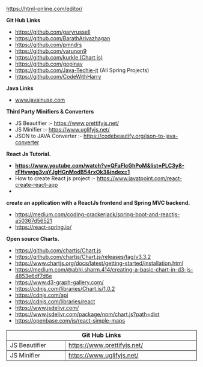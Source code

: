 <p><a href="https://html-online.com/editor/" rel="nofollow">https://html-online.com/editor/</a></p>
<p><strong>Git Hub Links</strong></p>
<ul>
<li><a href="https://github.com/garyrussell">https://github.com/garyrussell</a></li>
<li><a href="https://github.com/BarathArivazhagan">https://github.com/BarathArivazhagan</a></li>
<li><a href="https://github.com/pmndrs">https://github.com/pmndrs</a></li>
<li><a href="https://github.com/varunon9">https://github.com/varunon9</a></li>
<li><a href="https://github.com/kurkle">https://github.com/kurkle (Chart js)</a></li>
<li><a href="https://github.com/gopinav">https://github.com/gopinav</a></li>
<li><a href="https://github.com/Java-Techie-jt">https://github.com/Java-Techie-jt</a> (All Spring Projects)</li>
<li><a href="https://github.com/CodeWithHarry">https://github.com/CodeWithHarry</a></li>
</ul>
<p><strong>Java Links</strong></p>
<ul>
<li><a href="https://www.javainuse.com/">www.javainuse.com</a></li>
</ul>
<p><strong>Third Party Minifiers &amp; Converters</strong></p>
<ul>
<li>JS Beautifier :- <a href="https://www.prettifyjs.net/">https://www.prettifyjs.net/</a></li>
<li>JS Minifier :-&nbsp;<a href="https://www.uglifyjs.net/">https://www.uglifyjs.net/</a></li>
<li>JSON to JAVA Converter :- <a href="https://codebeautify.org/json-to-java-converter">https://codebeautify.org/json-to-java-converter</a></li>
</ul>
<p><strong>React Js Tutorial.</strong></p>
<ul>
<li><strong><a href="https://www.youtube.com/watch?v=QFaFIcGhPoM&amp;list=PLC3y8-rFHvwgg3vaYJgHGnModB54rxOk3&amp;index=1">https://www.youtube.com/watch?v=QFaFIcGhPoM&amp;list=PLC3y8-rFHvwgg3vaYJgHGnModB54rxOk3&amp;index=1</a></strong></li>
<li>How to create React js project :- <a href="https://www.javatpoint.com/react-create-react-app">https://www.javatpoint.com/react-create-react-app</a></li>
<li>&nbsp;</li>
</ul>
<p><strong>create an application with a ReactJs frontend and Spring MVC backend.</strong></p>
<ul>
<li><a href="https://medium.com/coding-crackerjack/spring-boot-and-reactjs-a50367d56521" rel="nofollow">https://medium.com/coding-crackerjack/spring-boot-and-reactjs-a50367d56521</a></li>
<li><a href="https://react-spring.io/" rel="nofollow">https://react-spring.io/</a></li>
</ul>
<p><strong>Open source Charts.</strong></p>
<ul>
<li><a href="https://github.com/chartjs/Chart.js">https://github.com/chartjs/Chart.js</a></li>
<li><a href="https://github.com/chartjs/Chart.js/releases/tag/v3.3.2">https://github.com/chartjs/Chart.js/releases/tag/v3.3.2</a></li>
<li><a href="https://www.chartjs.org/docs/latest/getting-started/installation.html" rel="nofollow">https://www.chartjs.org/docs/latest/getting-started/installation.html</a></li>
<li><a href="https://medium.com/@abhi.sharm.414/creating-a-basic-chart-in-d3-js-4853e6df7d6e" rel="nofollow">https://medium.com/@abhi.sharm.414/creating-a-basic-chart-in-d3-js-4853e6df7d6e</a></li>
<li><a href="https://www.d3-graph-gallery.com/" rel="nofollow">https://www.d3-graph-gallery.com/</a></li>
<li><a href="https://cdnjs.com/libraries/Chart.js/1.0.2" rel="nofollow">https://cdnjs.com/libraries/Chart.js/1.0.2</a></li>
<li><a href="https://cdnjs.com/api" rel="nofollow">https://cdnjs.com/api</a></li>
<li><a href="https://cdnjs.com/libraries/react" rel="nofollow">https://cdnjs.com/libraries/react</a></li>
<li><a href="https://www.jsdelivr.com/" rel="nofollow">https://www.jsdelivr.com/</a></li>
<li><a href="https://www.jsdelivr.com/package/npm/chart.js?path=dist" rel="nofollow">https://www.jsdelivr.com/package/npm/chart.js?path=dist</a></li>
<li><a href="https://openbase.com/js/react-simple-maps" rel="nofollow">https://openbase.com/js/react-simple-maps</a></li>
</ul>
<table style="height: 83px; width: 100.525%; border-collapse: collapse; margin-left: auto; margin-right: auto;" border="1">
<tbody>
<tr style="height: 15px;">
<td style="width: 66.6666%; height: 15px; text-align: center;" colspan="2"><strong>Git Hub Links</strong></td>
</tr>
<tr style="height: 17px;">
<td style="width: 21.4865%; height: 17px;">JS Beautifier</td>
<td style="width: 45.1801%; height: 17px;"><a href="https://www.prettifyjs.net/" rel="nofollow">https://www.prettifyjs.net/</a></td>
</tr>
<tr style="height: 17px;">
<td style="width: 21.4865%; height: 17px;">JS Minifier</td>
<td style="width: 45.1801%; height: 17px;"><a href="https://www.uglifyjs.net/" rel="nofollow">https://www.uglifyjs.net/</a></td>
</tr>
<tr style="height: 17px;">
<td style="width: 21.4865%; height: 17px;">JSON to JAVA Converter</td>
<td style="width: 45.1801%; height: 17px;"><a href="https://codebeautify.org/json-to-java-converter" rel="nofollow">https://codebeautify.org/json-to-java-converter</a></td>
</tr>
<tr style="height: 17px;">
<td style="width: 21.4865%; height: 17px;">&nbsp;</td>
<td style="width: 45.1801%; height: 17px;">&nbsp;</td>
</tr>
</tbody>
</table>
